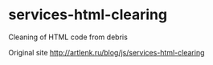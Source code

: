# services-html-clearing

Cleaning of HTML code from debris

Original site http://artlenk.ru/blog/js/services-html-clearing

